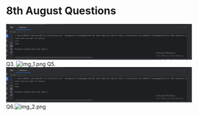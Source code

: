 # 8th August Questions
![img.png](img.png)
Q3. ![img_1.png](img_1.png)
Q5.![img.png](img.png)
Q6.![img_2.png](img_2.png)